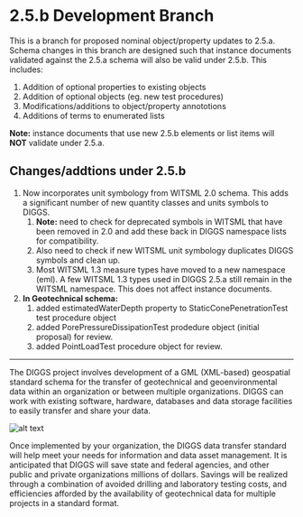 # 2.5.b Development Branch

This is a branch for proposed nominal object/property updates to 
2.5.a. Schema changes in this branch are designed such that 
instance documents validated against the 2.5.a schema will also be valid under 2.5.b. This
includes:

1. Addition of optional properties to existing objects
1. Addition of optional objects (eg. new test procedures)
1. Modifications/additions to object/property annototions
1. Additions of terms to enumerated lists

**Note:** instance documents that use new 2.5.b elements or list
items will **NOT** validate under 2.5.a.

## Changes/addtions under 2.5.b

1. Now incorporates unit symbology from WITSML 2.0 schema. This adds a significant number of new quantity classes and units symbols to DIGGS.
    1. **Note:** need to check for deprecated symbols in WITSML that have been removed in 2.0 and add these back in DIGGS namespace lists for compatibility.
    1. Also need to check if new WITSML unit symbology duplicates DIGGS symbols and clean up.
    1. Most WITSML 1.3 measure types have moved to a new namespace (eml). A few WITSML 1.3 types used in DIGGS 2.5.a still remain in the WITSML namespace. This does not affect instance documents.
1. **In Geotechnical schema:**
    1. added estimatedWaterDepth property to StaticConePenetrationTest test procedure object
    1. added PorePressureDissipationTest prodedure object (initial proposal) for review.
    1. added PointLoadTest procedure object for review.
    
---


The DIGGS project involves development of a GML (XML-based) geospatial standard schema for the transfer of geotechnical and geoenvironmental data within an organization or between multiple organizations.  DIGGS can work with existing software, hardware, databases and data storage facilities to easily transfer and share your data. 

![alt text](https://www.geoinstitute.org/sites/default/files/inline-images/DIGGS%20use%20case.png "DIGGSml Use Case Diagram")

Once implemented by your organization, the DIGGS data transfer standard will help meet your needs for information and data asset management.  It is anticipated that DIGGS will save state and federal agencies, and other public and private organizations millions of dollars.  Savings will be realized through a combination of avoided drilling and laboratory testing costs, and efficiencies afforded by the availability of geotechnical data for multiple projects in a standard format. 
